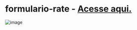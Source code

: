 # formulario-rate - <a href="https://paulovarrone.github.io/formulario-rate/" target="_blank">Acesse aqui.</a> 

![image](https://user-images.githubusercontent.com/100317569/216849183-8a5f9daa-d966-40b2-bf15-5c1abc3f7b79.png)
